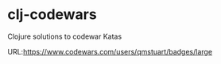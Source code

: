 # clj-codewars

Clojure solutions to codewar Katas

URL:https://www.codewars.com/users/qmstuart/badges/large
